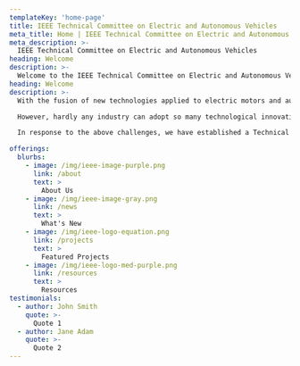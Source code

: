 ```yaml
---
templateKey: 'home-page'
title: IEEE Technical Committee on Electric and Autonomous Vehicles
meta_title: Home | IEEE Technical Committee on Electric and Autonomous Vehicles
meta_description: >-
  IEEE Technical Committee on Electric and Autonomous Vehicles
heading: Welcome
description: >-
  Welcome to the IEEE Technical Committee on Electric and Autonomous Vehicles Website
heading: Welcome
description: >-
  With the fusion of new technologies applied to electric motors and autonomous driving, the automobile industry will face many more changes in the next decade than it has for the last 100+ years since its inception. This is comparable to the historical moment when most people relied on horses, while vehicles powered by internal combustion engines were about to revolutionize transportation. We are at the tipping point of a new era with a safer, greener, and smarter transportation system.

  However, hardly any industry can adopt so many technological innovations simultaneously even with billions of dollars of investment and tremendous influx of talents. One exception is the IT industry where astonishing progress has been made in part due to wide range collaboration through open source infrastructures. In order to make the trend towards electric and autonomous vehicles become more dependable and reliable, there is still much for the automobile industry to learn. Indeed, departing from the proprietary architectures, designs, and supply chains, future vehicles are like a complicated embedded system on wheels. Moreover, the majority of future innovations will be based on software and artificial intelligence. On the other hand,  the automobile industry is different in that it is highly regulated due to safety and reliability concerns. Thus, the open source-based innovations are essential but will need more organized efforts to integrate the standards from the automobile industry with computer software and hardware into all the products.

  In response to the above challenges, we have established a Technical Committee on *Electric and Autonomous Vehicles* (TC-EAV) under the IEEE Reliability Society (RS). TC-EAV aims to foster bring researchers and practitioners together as the promising future of the automobile industry heavily relies on interdisciplinary collaborations among academia, industry, and government agencies, including both private and public sectors, in the areas such as software engineering, communications and networking, computer visions, artificial intelligence and machine learning, cyber-physical systems, testing, validation, and formal verification.

offerings:
  blurbs:
    - image: /img/ieee-image-purple.png
      link: /about
      text: >
        About Us
    - image: /img/ieee-image-gray.png
      link: /news
      text: >
        What's New
    - image: /img/ieee-logo-equation.png
      link: /projects
      text: >
        Featured Projects
    - image: /img/ieee-logo-med-purple.png
      link: /resources
      text: >
        Resources
testimonials:
  - author: John Smith
    quote: >-
      Quote 1
  - author: Jane Adam
    quote: >-
      Quote 2
---
```

